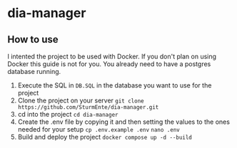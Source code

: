 # dia-manager

## How to use

I intented the project to be used with Docker. If you don't plan on using Docker this guide is not for you.
You already need to have a postgres database running.

1. Execute the SQL in `DB.SQL` in the database you want to use for the project
2. Clone the project on your server
   `git clone https://github.com/SturmEnte/dia-manager.git`
3. cd into the project
   `cd dia-manager`
4. Create the .env file by copying it and then setting the values to the ones needed for your setup
   `cp .env.example .env`
   `nano .env`
5. Build and deploy the project
   `docker compose up -d --build`
